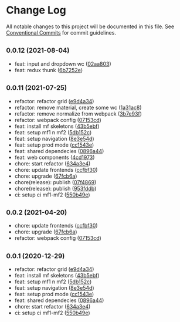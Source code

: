 # Change Log

All notable changes to this project will be documented in this file.
See [Conventional Commits](https://conventionalcommits.org) for commit guidelines.

## <small>0.0.12 (2021-08-04)</small>

* feat: input and dropdown wc ([02aa803](https://github.com/gmahechas/erp/commit/02aa803))
* feat: redux thunk ([6b7252e](https://github.com/gmahechas/erp/commit/6b7252e))





## <small>0.0.11 (2021-07-25)</small>

* refactor: refactor grid ([e9d4a34](https://github.com/gmahechas/erp/commit/e9d4a34))
* refactor: remove material, create some wc ([1a31ac8](https://github.com/gmahechas/erp/commit/1a31ac8))
* refactor: remove normalize from webpack ([3b7e93f](https://github.com/gmahechas/erp/commit/3b7e93f))
* refactor: webpack config ([07153cd](https://github.com/gmahechas/erp/commit/07153cd))
* feat: install mf skeletons ([43b5ebf](https://github.com/gmahechas/erp/commit/43b5ebf))
* feat: setup mf1 n mf2 ([5db152c](https://github.com/gmahechas/erp/commit/5db152c))
* feat: setup navigation ([8e3e54d](https://github.com/gmahechas/erp/commit/8e3e54d))
* feat: setup prod mode ([cc1543e](https://github.com/gmahechas/erp/commit/cc1543e))
* feat: shared dependecies ([0896a44](https://github.com/gmahechas/erp/commit/0896a44))
* feat: web components ([4cd1973](https://github.com/gmahechas/erp/commit/4cd1973))
* chore: start refactor ([634a3e4](https://github.com/gmahechas/erp/commit/634a3e4))
* chore: update frontends ([ccfbf30](https://github.com/gmahechas/erp/commit/ccfbf30))
* chore: upgrade ([67fcb6a](https://github.com/gmahechas/erp/commit/67fcb6a))
* chore(release): publish ([07f4869](https://github.com/gmahechas/erp/commit/07f4869))
* chore(release): publish ([953fddb](https://github.com/gmahechas/erp/commit/953fddb))
* ci: setup ci mf1-mf2 ([550b49e](https://github.com/gmahechas/erp/commit/550b49e))





## <small>0.0.2 (2021-04-20)</small>

* chore: update frontends ([ccfbf30](https://github.com/gmahechas/erp/commit/ccfbf30))
* chore: upgrade ([67fcb6a](https://github.com/gmahechas/erp/commit/67fcb6a))
* refactor: webpack config ([07153cd](https://github.com/gmahechas/erp/commit/07153cd))





## <small>0.0.1 (2020-12-29)</small>

* refactor: refactor grid ([e9d4a34](https://github.com/gmahechas/erp/commit/e9d4a34))
* feat: install mf skeletons ([43b5ebf](https://github.com/gmahechas/erp/commit/43b5ebf))
* feat: setup mf1 n mf2 ([5db152c](https://github.com/gmahechas/erp/commit/5db152c))
* feat: setup navigation ([8e3e54d](https://github.com/gmahechas/erp/commit/8e3e54d))
* feat: setup prod mode ([cc1543e](https://github.com/gmahechas/erp/commit/cc1543e))
* feat: shared dependecies ([0896a44](https://github.com/gmahechas/erp/commit/0896a44))
* chore: start refactor ([634a3e4](https://github.com/gmahechas/erp/commit/634a3e4))
* ci: setup ci mf1-mf2 ([550b49e](https://github.com/gmahechas/erp/commit/550b49e))
